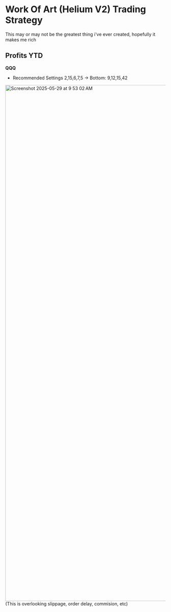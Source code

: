 # Work Of Art (Helium V2) Trading Strategy
This may or may not be the greatest thing i've ever created, hopefully it makes me rich

## Profits YTD
**QQQ**
- Recommended Settings
2,15,6,7,5 -> Bottom: 9,12,15,42
<img width="1623" alt="Screenshot 2025-05-29 at 9 53 02 AM" src="https://github.com/user-attachments/assets/d52dc79a-5179-44cc-8421-1dd7985600ae" />
(This is overlooking slippage, order delay, commision, etc)
